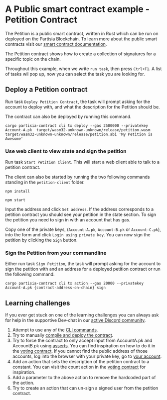 # A Public smart contract example - Petition Contract

The Petition is a public smart contract, written in Rust which can be run on deployed on the
Partisia Blockchain.
To learn more about the public smart contracts visit
our [smart contract documentation](https://partisiablockchain.gitlab.io/documentation/smart-contracts/introduction-to-smart-contracts.html).

The Petition contract shows how to create a collection of signatures for
a specific topic on the chain.

Throughout this example, when we write `run task`, then press `Ctrl+F1`.
A list of tasks wil pop up, now you can select the task you are looking for.

## Deploy a Petition contract

Run task `Deploy Petition Contract`, the task will prompt asking for the account to deploy with,
and what the description for the Petition should be.

The contract can also be deployed by running this command.

```shell
cargo partisia-contract cli tx deploy --gas 2500000 --privatekey Account-A.pk  target/wasm32-unknown-unknown/release/petition.wasm target/wasm32-unknown-unknown/release/petition.abi 'My Petition is Awesome'
```

### Use web client to view state and sign the petition

Run task `Start Petition Client`.
This will start a web client able to talk to a petition contract.

The client can also be started by running the two following commands standing in
the `petition-client` folder.

```shell
npm install
```

```shell
npm start
```

Input the address and click `Set address`.
If the address corresponds to a petition contract you should see your petition in the state section.
To sign the petition you need to sign in with an account that has gas.

Copy one of the private keys, (`Account-A.pk`, `Account-B.pk` or `Account-C.pk`),
into the form and click `Login using private key`. You can now sign the petition by clicking
the `Sign` button.

### Sign the Petition from your commandline

Either run task `Sign Petition`, the task will prompt asking for the account to sign the petition
with and an address for a deployed petition contract or run the following command.

```shell
cargo partisia-contract cli tx action --gas 20000 --privatekey Account-A.pk {contract-address-on-chain} sign
```

## Learning challenges

If you ever get stuck on one of the learning challenges you can always ask for help in the
supportive
Dev-chat in
our [active Discord community](https://partisiablockchain.gitlab.io/documentation/get-support-from-pbc-community.html).

1. Attempt to use any of
   the [CLI commands](https://partisiablockchain.gitlab.io/documentation/smart-contracts/smart-contract-tools-overview.html#command-line-tools).
2. Try to
   manually [compile and deploy the contract](https://partisiablockchain.gitlab.io/documentation/smart-contracts/compile-and-deploy-contracts.html).
3. Try to force the contract to only accept input from AccountA.pk and AccountB.pk
   using [asserts](https://doc.rust-lang.org/std/macro.assert.html). You can find inspiration on how
   to do it in
   the [voting contract](https://gitlab.com/partisiablockchain/language/example-contracts/-/blob/main/voting/src/lib.rs?ref_type=heads).
   If you cannot find the public address of those accounts, log into the browser with your
   private key, go to [your account](https://browser.testnet.partisiablockchain.com/account).
4. Add an action that sets the description of the petition contract to a constant.
   You can visit the count action in
   the [voting contract](https://gitlab.com/partisiablockchain/language/example-contracts/-/blob/main/voting/src/lib.rs?ref_type=heads#L116)
   for inspiration.
5. Add a parameter to the above action to remove the hardcoded part of the action.
6. Try to create an action that can un-sign a signed user from the petition contract.